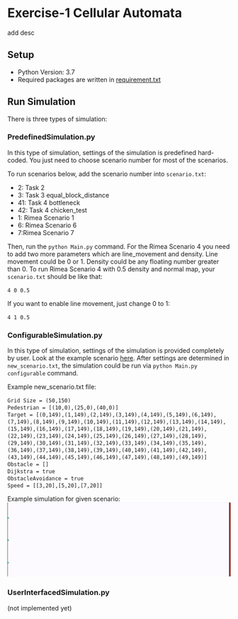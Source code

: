 # Exercise-1 Cellular Automata
add desc

## Setup
- Python Version: 3.7
- Required packages are written in <a href="https://github.com/crowdmodeling20ss/exercise1/blob/master/requirements.txt">requirement.txt</a>

## Run Simulation
There is three types of simulation:

### PredefinedSimulation.py
In this type of simulation, settings of the simulation is predefined hard-coded. You just need to choose scenario number for most of the scenarios. 

To run scenarios below, add the scenario number into `scenario.txt`:
- 2: Task 2
- 3: Task 3 equal_block_distance
- 41: Task 4 bottleneck
- 42: Task 4 chicken_test
- 1: Rimea Scenario 1
- 6: Rimea Scenario 6
- 7:Rimea Scenario 7

Then, run the `python Main.py` command. For the Rimea Scenario 4 you need to add two more parameters which are line_movement and density. Line movement could be 0 or 1. Density could be any floating number greater than 0. To run Rimea Scenario 4 with 0.5 density and normal map, your `scenario.txt` should be like that:
```
4 0 0.5
```
If you want to enable line movement, just change 0 to 1:
```
4 1 0.5
```
### ConfigurableSimulation.py
In this type of simulation, settings of the simulation is provided completely by user. Look at the example scenario <a href="">here</a>. After settings are determined in `new_scenario.txt`, the simulation could be run via `python Main.py configurable` command.

Example new_scenario.txt file:
```
Grid Size = (50,150)
Pedestrian = [(10,0),(25,0),(40,0)]
Target = [(0,149),(1,149),(2,149),(3,149),(4,149),(5,149),(6,149),(7,149),(8,149),(9,149),(10,149),(11,149),(12,149),(13,149),(14,149),(15,149),(16,149),(17,149),(18,149),(19,149),(20,149),(21,149),(22,149),(23,149),(24,149),(25,149),(26,149),(27,149),(28,149),(29,149),(30,149),(31,149),(32,149),(33,149),(34,149),(35,149),(36,149),(37,149),(38,149),(39,149),(40,149),(41,149),(42,149),(43,149),(44,149),(45,149),(46,149),(47,149),(48,149),(49,149)]
Obstacle = []
Dijkstra = true
ObstacleAvoidance = true
Speed = [[3,20],[5,20],[7,20]]
```
Example simulation for given scenario:
<img src="new_scenario.gif" />
### UserInterfacedSimulation.py
(not implemented yet)
